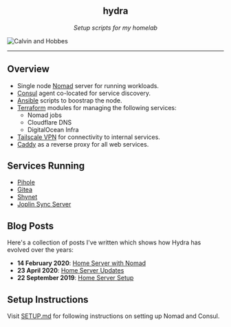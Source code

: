 <!-- PROJECT LOGO -->
<br />
<p align="center">
  <h2 align="center">hydra</h2>
  <p align="center">
<i>Setup scripts for my homelab</i>
  </p>
  <img src="docs/calvin.jpg" alt="Calvin and Hobbes">
</p>

---

## Overview

- Single node [Nomad](https://www.nomadproject.io/) server for running workloads.
- [Consul](https://www.consul.io/) agent co-located for service discovery. 
- [Ansible](https://www.ansible.com/) scripts to boostrap the node.
- [Terraform](https://www.terraform.io/) modules for managing the following services:
  - Nomad jobs
  - Cloudflare DNS
  - DigitalOcean Infra
- [Tailscale VPN](https://tailscale.com/) for connectivity to internal services.
- [Caddy](https://caddyserver.com/) as a reverse proxy for all web services.

## Services Running

- [Pihole](https://pi-hole.net/)
- [Gitea](https://gitea.io/)
- [Shynet](https://github.com/milesmcc/shynet)
- [Joplin Sync Server](https://github.com/laurent22/joplin/tree/dev/packages/server)

## Blog Posts

Here's a collection of posts I've written which shows how Hydra has evolved over the years:

- **14 February 2020**: [Home Server with Nomad](https://mrkaran.dev/posts/home-server-nomad/)
- **23 April 2020**: [Home Server Updates](https://mrkaran.dev/posts/home-server-updates/)
- **22 September 2019**: [Home Server Setup](https://mrkaran.dev/posts/home-server-setup/)

## Setup Instructions

Visit [SETUP.md](./docs/SETUP.md) for following instructions on setting up Nomad and Consul.
